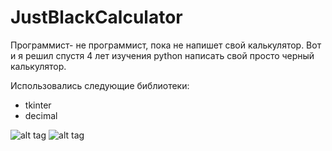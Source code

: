 # JustBlackCalculator

Программист- не программист, пока не напишет свой калькулятор. Вот и я решил спустя 4 лет изучения python написать свой просто черный калькулятор.

Использовались следующие библиотеки:
- tkinter
- decimal

![alt tag](https://i.ibb.co/Bcc6c8P/1.png)​ ![alt tag](https://i.ibb.co/bLHZrVJ/2.png)​ 
